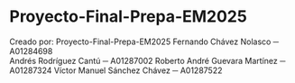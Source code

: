 # Proyecto-Final-Prepa-EM2025
Creado por:
    Proyecto-Final-Prepa-EM2025
    Fernando Chávez Nolasco ─ A01284698       
    Andrés Rodríguez Cantú ─ A01287002
    Roberto André Guevara Martínez ─ A01287324
    Víctor Manuel Sánchez Chávez ─ A01287522
